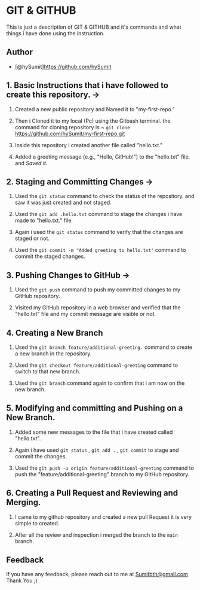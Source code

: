 
# GIT & GITHUB

This is just a description of GIT & GITHUB and it's commands and what things i have done using the instruction.



## Author

- [@hySumit]https://github.com/hySumit



## 1. Basic Instructions that i have followed to create this repository. ->

1. Created a new public repository and Named it to 
"my-first-repo."

2. Then i Cloned it to my local (Pc) using the Gitbash terminal. the command for cloning repository is ~ 
`git clone` https://github.com/hySumit/my-first-repo.git

3. Inside this repository i created another file called "hello.txt."

4. Added a greeting message (e.g., "Hello, GitHub!") to the "hello.txt" file. and *Saved it.*


## 2. Staging and Committing Changes ->

1. Used the `git status` command to check the status of the repository. and saw it was just created and not staged.

2. Used the `git add .hello.txt` command to stage the changes i have made to "hello.txt." file.

3. Again i used the `git status` command to verify that the changes are staged or not.
4. Used the `git commit -m "Added greeting to hello.txt"` command to commit the staged changes.

## 3. Pushing Changes to GitHub ->

1. Used the `git push` command to push my committed changes to my GitHub repository.

2. Visited my GitHub repository in a web browser and verified that the "hello.txt" file and my commit message are visible or not. 

## 4. Creating a New Branch
1. Used the `git branch feature/additional-greeting.` command to create a new branch in the repository.

2. Used the `git checkout feature/additional-greeting` command to switch to that new branch.

3. Used the `git branch` command again to confirm that i am now on the new branch.

## 5. Modifying and committing and Pushing on a New Branch.
1. Added some new messages to the file that i have created called "hello.txt".

2. Again i have used `git status` , `git add .` , `git commit` to stage and commit the changes.

3. Used the 
`git push -u origin feature/additional-greeting` command to push the "feature/additional-greeting" branch to my GitHub repository.

## 6. Creating a Pull Request and Reviewing and Merging.
1. I came to my github repository and created a new pull Request it is very simple to created.

2. After all the review and inspection i merged the branch to the `main` branch. 




## Feedback

If you have any feedback, please reach out to me at Sumitbth@gmail.com 
Thank You ;)

